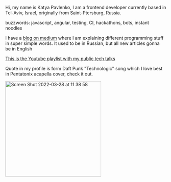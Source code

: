 Hi, my name is Katya Pavlenko, I am a frontend developer currently based in Tel-Aviv, Israel, originally from Saint-Ptersburg, Russia.

buzzwords: javascript, angular, testing, CI, hackathons, bots, instant noodles

I have a [blog on medium](https://medium.com/@cakeinpanic) where I am explaining different programming stuff in super simple words. It used to be in Russian, but all new articles gonna be in English

[This is the Youtube playlist with my public tech talks](https://www.youtube.com/watch?v=RqqqrOkkNE0&list=PL7RFhPC8dTOoxDIg9q1Y3mMQlY3FaniSZ&index=1)

Quote in my profile is form Daft Punk "Technologic" song which I love best in Pentatonix acapella cover, check it out.

[<img width="300" alt="Screen Shot 2022-03-28 at 11 38 58" src="https://user-images.githubusercontent.com/588916/160359988-d0cbf37c-a18a-4f76-85c4-15870884141c.png">](https://www.youtube.com/watch?v=3MteSlpxCpo)
